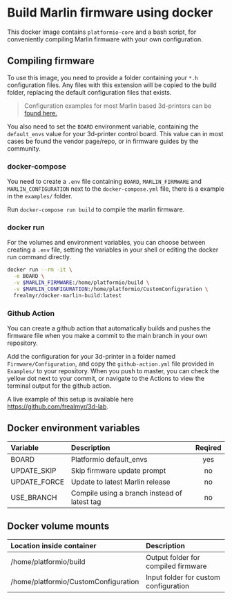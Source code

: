 # Build Marlin firmware using docker

This docker image contains `platformio-core` and a bash script, for conveniently compiling Marlin firmware with your own configuration.

## Compiling firmware

To use this image, you need to provide a folder containing your `*.h` configuration files. Any files with this extension will be copied to the build folder, replacing the default configuration files that exists.

>Configuration examples for most Marlin based 3d-printers can be [found here.](https://github.com/MarlinFirmware/Configurations/tree/import-2.0.x/config/examples)

You also need to set the `BOARD` environment variable, containing the `default_envs` value for your 3d-printer control board. This value can in most cases be found the vendor page/repo, or in firmware guides by the community.



### docker-compose

You need to create a `.env` file containing `BOARD`, `MARLIN_FIRMWARE` and `MARLIN_CONFIGURATION` next to the `docker-compose.yml` file, there is a example in the `examples/` folder.

Run `docker-compose run build` to compile the marlin firmware.

### docker run

For the volumes and environment variables, you can choose between creating a `.env` file, setting the variables in your shell or editing the docker run command directly.

```bash
docker run --rm -it \
  -e BOARD \
  -v $MARLIN_FIRMWARE:/home/platformio/build \
  -v $MARLIN_CONFIGURATION:/home/platformio/CustomConfiguration \
  frealmyr/docker-marlin-build:latest
```

### Github Action

You can create a github action that automatically builds and pushes the firmware file when you make a commit to the main branch in your own repository.

Add the configuration for your 3d-printer in a folder named `Firmware/Configuration`, and copy the `github-action.yml` file provided in `Examples/` to your repository. When you push to master, you can check the yellow dot next to your commit, or navigate to the Actions to view the terminal output for the github action.

A live example of this setup is available here https://github.com/frealmyr/3d-lab.

## Docker environment variables

| Variable | Description| Reqired |
| :--- | :- | :-: |
| BOARD | Platformio default_envs | yes |
| UPDATE_SKIP | Skip firmware update prompt | no |
| UPDATE_FORCE | Update to latest Marlin release | no |
| USE_BRANCH | Compile using a branch instead of latest tag | no |

## Docker volume mounts

| Location inside container | Description |
| :--- | :- |
| /home/platformio/build | Output folder for compiled firmware |
| /home/platformio/CustomConfiguration | Input folder for custom configuration |
